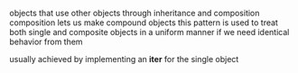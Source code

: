 objects that use other objects through inheritance and composition
composition lets us make compound objects
this pattern is used to treat both single and composite objects in a uniform manner if we need identical behavior from them 

usually achieved by implementing an __iter__ for the single object